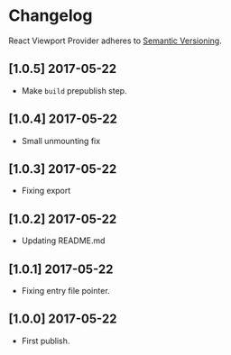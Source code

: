 # Changelog

React Viewport Provider adheres to [Semantic Versioning](http://semver.org/).

## [1.0.5] 2017-05-22

- Make `build` prepublish step.

## [1.0.4] 2017-05-22

- Small unmounting fix

## [1.0.3] 2017-05-22

- Fixing export

## [1.0.2] 2017-05-22

- Updating README.md

## [1.0.1] 2017-05-22

- Fixing entry file pointer.

## [1.0.0] 2017-05-22

- First publish.
